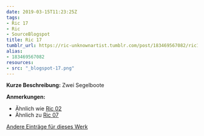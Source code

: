 ```yaml
---
date: 2019-03-15T11:23:25Z
tags:
- Ric 17
- Ric
- SourceBlogspot
title: Ric 17
tumblr_url: https://ric-unknownartist.tumblr.com/post/183469567082/ric17
alias:
- 183469567082
resources:
- src: "_blogspot-17.png"
---
```


**Kurze Beschreibung:** Zwei Segelboote

**Anmerkungen:**

- Ähnlich wie [Ric 02](/tags/ric-02)
- Ähnlich zu [Ric 07](/tags/ric-07)

[Andere Einträge für dieses Werk](/tags/ric-17)
